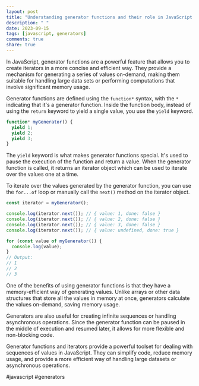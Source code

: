 ```yaml
---
layout: post
title: "Understanding generator functions and their role in JavaScript iterators"
description: " "
date: 2023-09-15
tags: [javascript, generators]
comments: true
share: true
---
```


In JavaScript, generator functions are a powerful feature that allows you to create iterators in a more concise and efficient way. They provide a mechanism for generating a series of values on-demand, making them suitable for handling large data sets or performing computations that involve significant memory usage.

Generator functions are defined using the `function*` syntax, with the `*` indicating that it's a generator function. Inside the function body, instead of using the `return` keyword to yield a single value, you use the `yield` keyword.

```javascript
function* myGenerator() {
  yield 1;
  yield 2;
  yield 3;
}
```

The `yield` keyword is what makes generator functions special. It's used to pause the execution of the function and return a value. When the generator function is called, it returns an iterator object which can be used to iterate over the values one at a time.

To iterate over the values generated by the generator function, you can use the `for...of` loop or manually call the `next()` method on the iterator object.

```javascript
const iterator = myGenerator();

console.log(iterator.next()); // { value: 1, done: false }
console.log(iterator.next()); // { value: 2, done: false }
console.log(iterator.next()); // { value: 3, done: false }
console.log(iterator.next()); // { value: undefined, done: true }

for (const value of myGenerator()) {
  console.log(value);
}
// Output:
// 1
// 2
// 3
```

One of the benefits of using generator functions is that they have a memory-efficient way of generating values. Unlike arrays or other data structures that store all the values in memory at once, generators calculate the values on-demand, saving memory usage.

Generators are also useful for creating infinite sequences or handling asynchronous operations. Since the generator function can be paused in the middle of execution and resumed later, it allows for more flexible and non-blocking code.

Generator functions and iterators provide a powerful toolset for dealing with sequences of values in JavaScript. They can simplify code, reduce memory usage, and provide a more efficient way of handling large datasets or asynchronous operations.

#javascript #generators